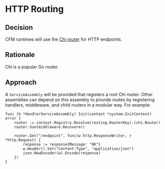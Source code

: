# HTTP Routing

## Decision

CFM runtimes will use the [Chi router](https://github.com/go-chi/chi) for HTTP endpoints.

## Rationale

Chi is a popular Go router.

## Approach

A `ServiceAssembly` will be provided that registers a root Chi router. Other assemblies can depend on this assembly to
provide routes by registering handlers, middleware, and child routers in a modular way. For example:

```
func (h *HandlerServiceAssembly) Init(context *system.InitContext) error {
	router := context.Registry.Resolve(routing.RouterKey).(chi.Router)
	router.Use(middleware.Recoverer)

	router.Get("/endpoint", func(w http.ResponseWriter, r *http.Request) {
		response := response{Message: "OK"}
		w.Header().Set("Content-Type", "application/json")
		json.NewEncoder(w).Encode(response)
	})
}
```
